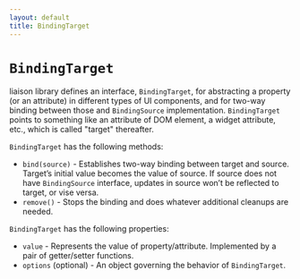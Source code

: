 ```yaml
---
layout: default
title: BindingTarget
---
```


# `BindingTarget`

liaison library defines an interface, `BindingTarget`, for abstracting a property (or an attribute) in different types of UI components, and for two-way binding between those and `BindingSource` implementation.
`BindingTarget` points to something like an attribute of DOM element, a widget attribute, etc., which is called "target" thereafter.

`BindingTarget` has the following methods:

* `bind(source)` - Establishes two-way binding between target and source.
  Target’s initial value becomes the value of source.
  If source does not have `BindingSource` interface, updates in source won’t be reflected to target, or vise versa.
* `remove()` - Stops the binding and does whatever additional cleanups are needed.

`BindingTarget` has the following properties:

* `value` - Represents the value of property/attribute. Implemented by a pair of getter/setter functions.
* `options` (optional) - An object governing the behavior of `BindingTarget`.

